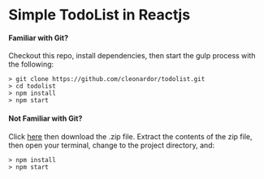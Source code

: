 # Simple TodoList in Reactjs

#### Familiar with Git?
Checkout this repo, install dependencies, then start the gulp process with the following:

```
> git clone https://github.com/cleonardor/todolist.git
> cd todolist
> npm install
> npm start
```

#### Not Familiar with Git?
Click [here](https://github.com/cleonardor/todolist/releases) then download the .zip file.  Extract the contents of the zip file, then open your terminal, change to the project directory, and:

```
> npm install
> npm start
```
